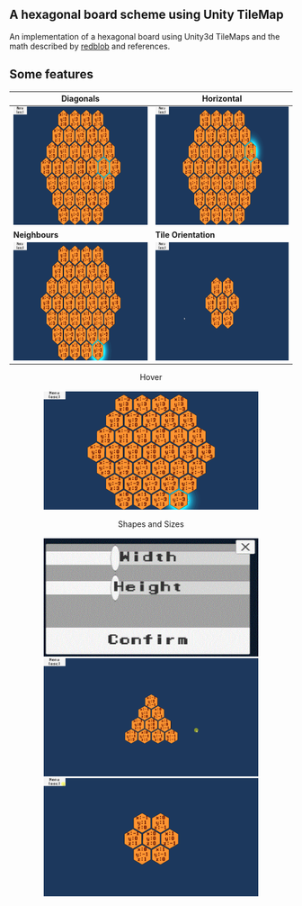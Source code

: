 ## A hexagonal board scheme using Unity TileMap 
 An implementation of a hexagonal board using Unity3d TileMaps and the math described by [redblob](https://www.redblobgames.com/grids/hexagons/) and references.
 
## Some features
|Diagonals|Horizontal|
|------------|-------------|
|<img width="382" height="210" src="/Assets/Textures/Gifs/diagonals.gif">|<img width="382" height="210" src="/Assets/Textures/Gifs/horizontal.gif">|
|<b>Neighbours</b>|<b>Tile Orientation</b>|
|<img width="382" height="210" src="/Assets/Textures/Gifs/neighbours.gif">|<img width="382" height="210" src="/Assets/Textures/Gifs/orientation.gif">|

<p align="center">
Hover
<br></br>
<img width="382" height="210" src="/Assets/Textures/Gifs/Hover.gif">
</p>

<p align="center">
Shapes and Sizes
<br></br>
<img width="382" height="210" src="/Assets/Textures/Gifs/Sizes.GIF">
<img width="382" height="210" src="/Assets/Textures/Gifs/parallelogram.gif">
<img width="382" height="210" src="/Assets/Textures/Gifs/triangle.gif">
</p>
